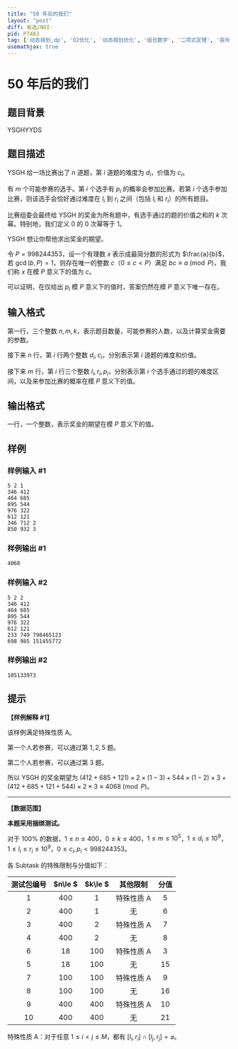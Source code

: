 ```yaml
---
title: "50 年后的我们"
layout: "post"
diff: 省选/NOI-
pid: P7483
tag: ['动态规划,dp', 'O2优化', '动态规划优化', '组合数学', '二项式定理', '容斥']
usemathjax: true
---
```


# 50 年后的我们
## 题目背景

YSGHYYDS
## 题目描述

YSGH 给一场比赛出了 $n$ 道题，第 $i$ 道题的难度为 $d_i$，价值为 $c_i$。

有 $m$ 个可能参赛的选手。第 $i$ 个选手有 $p_i$ 的概率会参加比赛。若第 $i$ 个选手参加比赛，则该选手会恰好通过难度在 $l_i$ 到 $r_i$ 之间（包括 $l_i$ 和 $r_i$）的所有题目。

比赛组委会最终给 YSGH 的奖金为所有题中，有选手通过的题的价值之和的 $k$ 次幂。特别地，我们定义 $0$ 的 $0$ 次幂等于 $1$。

YSGH 想让你帮他求出奖金的期望。

令 $P=998244353$，设一个有理数 $x$ 表示成最简分数的形式为 $\frac{a}{b}$，若 $\gcd(b,P)=1$，则存在唯一的整数 $c$（$0 \le c < P$）满足 $b c \equiv a \pmod{P}$，我们称 $x$ 在模 $P$ 意义下的值为 $c$。

可以证明，在仅给出 $p_i$ 模 $P$ 意义下的值时，答案仍然在模 $P$ 意义下唯一存在。
## 输入格式

第一行，三个整数 $n,m,k$，表示题目数量，可能参赛的人数，以及计算奖金需要的参数。

接下来 $n$ 行，第 $i$ 行两个整数 $d_i, c_i$，分别表示第 $i$ 道题的难度和价值。

接下来 $m$ 行，第 $i$ 行三个整数 $l_i, r_i, p_i$，分别表示第 $i$ 个选手通过的题的难度区间，以及来参加比赛的概率在模 $P$ 意义下的值。
## 输出格式

一行，一个整数，表示奖金的期望在模 $P$ 意义下的值。
## 样例

### 样例输入 #1
```
5 2 1
346 412
464 685
895 544
976 322
612 121
346 712 2
850 932 3

```
### 样例输出 #1
```
4068

```
### 样例输入 #2
```
5 2 2
346 412
464 685
895 544
976 322
612 121
233 749 798465123
698 985 151455772

```
### 样例输出 #2
```
105133973
```
## 提示

**【样例解释 \#1】**

该样例满足特殊性质 A。

第一个人若参赛，可以通过第 $1,2,5$ 题。

第二个人若参赛，可以通过第 $3$ 题。

所以 YSGH 的奖金期望为 $(412+685+121)\times 2\times (1-3)+544\times (1-2)\times 3+(412+685+121+544)\times 2\times 3\equiv 4068\pmod{P}$。

---

**【数据范围】**

**本题采用捆绑测试。**

对于 $100\%$ 的数据，$1\le n\le 400$，$0\le k\le 400$，$1\le m\le 10^5$，$1\le d_i\le 10^9$，$1\le l_i\le r_i\le 10^9$，$0\le c_i,p_i < 998244353$。

各 Subtask 的特殊限制与分值如下：

| 测试包编号 | $n\le $ | $k\le $ | 其他限制 | 分值 |
| :----------: | :----------: | :----------: | :----------: | :----------: |
| $1$ | $400$ | $1$ | 特殊性质 A | $5$ |
| $2$ | $400$ | $1$ | 无 | $6$ |
| $3$ | $400$ | $2$ | 特殊性质 A | $7$ |
| $4$ | $400$ | $2$ | 无 | $8$ |
| $6$ | $18$ | $100$ | 特殊性质 A | $3$ |
| $5$ | $18$ | $100$ | 无 | $15$ |
| $7$ | $100$ | $100$ | 特殊性质 A | $9$ |
| $8$ | $100$ | $100$ | 无 | $16$ |
| $9$ | $400$ | $400$ | 特殊性质 A | $10$ |
| $10$ | $400$ | $400$ | 无 | $21$ |

特殊性质 A：对于任意 $1\le i < j\le M$，都有 $[l_i,r_i]\cap [l_j,r_j]=\varnothing$。
